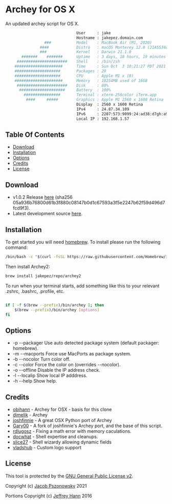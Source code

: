 
# Archey for OS X
An updated archey script for OS X.

```sh
                               User     : jake
                               Hostname : jakepez.domain.com
                 ###           Model    : MacBook Air (M1, 2020)
               ####            Distro   : macOS Monterey 12.0 (21A5534d)
               ###             Kernel   : Darwin 21.1.0
       #######    #######      Uptime   : 3 days, 18 hours, 19 minutes
     ######################    Shell    : /bin/zsh
    #####################      Time     : Sun Oct  3 10:21:27 PDT 2021
    ####################       Packages : 29
    ####################       CPU      : Apple M1 x (8)
    #####################      Memory   : 10254MB used of 16GB
     ######################    Disk     : 80%
      ####################     Battery  : 100%
        ################       Terminal : xterm-256color iTerm.app
         ####     #####        Graphics : Apple M1 2560 x 1600 Retina
                               Display  : 2560 x 1600 Retina
                               IPv4     : 24.87.34.109
                               IPv6     : 2207:573:9099:24:ad38:d7gh:a945:bda3
                               Local IP : 192.168.1.57
```

## Table Of Contents
* [Download](#download)
* [Installation](#installation)
* [Options](#options)
* [Credits](#credits)
* [License](#license)

## Download
* v1.0.2 Release [here](https://github.com/jakepez/archey2-osx/archive/refs/tags/v1.0.2.tar.gz) (sha256 05a936b76800d61b3f880c08147b0d1c67593a3f5e2247b62f59d496d7fcd9f3).
* Latest development source [here](https://github.com/jakepez/archey2-osx/archive/refs/heads/develop.tar.gz).

## Installation
To get started you will need [homebrew](http://brew.sh/). To install please run the following command:
```bash
/bin/bash -c "$(curl -fsSL https://raw.githubusercontent.com/Homebrew/install/HEAD/install.sh)"
```
Then install Archey2:

```bash
brew install jakepez/repo/archey2
```


To run when your terminal starts, add something like this to your relevant .zshrc, .bashrc, .profile, etc.
```bash

if [ -f $(brew --prefix)/bin/archey ]; then
    $(brew --prefix)/bin/archey [options]
fi

```

## Options
* -p --packager  Use auto detected package system (default packager: homebrew).
* -m --macports  Force use MacPorts as package system.
* -b --nocolor   Turn color off.
* -c --color     Force the color on (overrides --nocolor).
* -o --offline   Disable the IP address check.
* -l --localip   Show local IP adddress.
* -h --help      Show help.


## Credits
* [obihann](https://github.com/obihann/archey-osx) - Archey for OSX - basis for this clone
* [djmelik](https://github.com/djmelik/archey) - Archey
* [joshfinnie](https://github.com/joshfinnie/archey-osx) - A great OSX Python port of Archey
* [Gary00](https://github.com/Gary00/archey-osx) - A fork of joshfinnie's Archey port, and the base of this script.
* [rdlugosz](https://github.com/rdlugosz) - Fixing a math error with memory caculations.
* [docwhat](https://github.com/docwhat) - Shell expertise and cleanups.
* [slice27](https://github.com/slice27) - Shell wizardy allowing dynamic fields
* [vladshub](https://github.com/vladshub) - Custom logo support

## License
This tool is protected by the [GNU General Public License v2](http://www.gnu.org/licenses/gpl-2.0.html).

Copyright (c) [Jacob Pszonowsky](https://jakepez.github.io/archey2-osx/) 2021

Portions Copyright (c) [Jeffrey Hann](http://jeffreyhann.ca/) 2016

